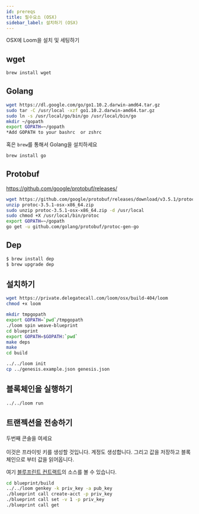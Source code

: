 ```yaml
---
id: prereqs
title: 필수요소 (OSX)
sidebar_label: 설치하기 (OSX)
---
```

OSX에 Loom을 설치 및 세팅하기

## wget

```bash
brew install wget
```

## Golang

```bash
wget https://dl.google.com/go/go1.10.2.darwin-amd64.tar.gz
sudo tar -C /usr/local -xzf go1.10.2.darwin-amd64.tar.gz
sudo ln -s /usr/local/go/bin/go /usr/local/bin/go
mkdir ~/gopath
export GOPATH=~/gopath
*Add GOPATH to your bashrc  or zshrc
```

혹은 `brew`를 통해서 Golang을 설치하세요

```bash
brew install go
```

## Protobuf

https://github.com/google/protobuf/releases/

```bash
wget https://github.com/google/protobuf/releases/download/v3.5.1/protoc-3.5.1-osx-x86_64.zip
unzip protoc-3.5.1-osx-x86_64.zip
sudo unzip protoc-3.5.1-osx-x86_64.zip -d /usr/local
sudo chmod +X /usr/local/bin/protoc
export GOPATH=~/gopath
go get -u github.com/golang/protobuf/protoc-gen-go
```

## Dep

```bash
$ brew install dep
$ brew upgrade dep
```

## 설치하기

```bash
wget https://private.delegatecall.com/loom/osx/build-404/loom
chmod +x loom

mkdir tmpgopath
export GOPATH=`pwd`/tmpgopath
./loom spin weave-blueprint
cd blueprint
export GOPATH=$GOPATH:`pwd`
make deps
make
cd build

../../loom init
cp ../genesis.example.json genesis.json
```

## 블록체인을 실행하기
```
../../loom run
```

## 트랜젝션을 전송하기

두번째 콘솔을 여세요
<br/>
<br/>
이것은 프라이빗 키를 생성할 것입니다. 계정도 생성합니다. 그리고 값을 저장하고 블록체인으로 부터 값을 읽어옵니다.

여기 <a href="https://github.com/loomnetwork/weave-blueprint">블루프린트 컨트랙트</a>의 소스를 볼 수 있습니다.

```bash
cd blueprint/build
../../loom genkey -k priv_key -a pub_key
./blueprint call create-acct -p priv_key
./blueprint call set -v 1 -p priv_key
./blueprint call get
```
